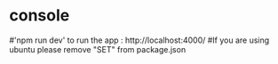 # console
#'npm run dev' to run the app : http://localhost:4000/ 
#If you are using ubuntu please remove "SET" from package.json 
